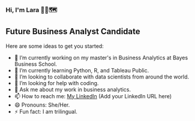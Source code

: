 ### Hi, I'm Lara 👩‍💻🗺️

## Future Business Analyst Candidate

Here are some ideas to get you started:

- 🔭 I’m currently working on my master's in Business Analytics at Bayes Business School.
- 🌱 I’m currently learning Python, R, and Tableau Public.
- 👯 I’m looking to collaborate with data scientists from around the world.
- 🤔 I’m looking for help with coding.
- 💬 Ask me about my work in business analytics.
- 📫 How to reach me: [My LinkedIn](#) (Add your LinkedIn URL here)
- 😄 Pronouns: She/Her.
- ⚡ Fun fact: I am trilingual.
